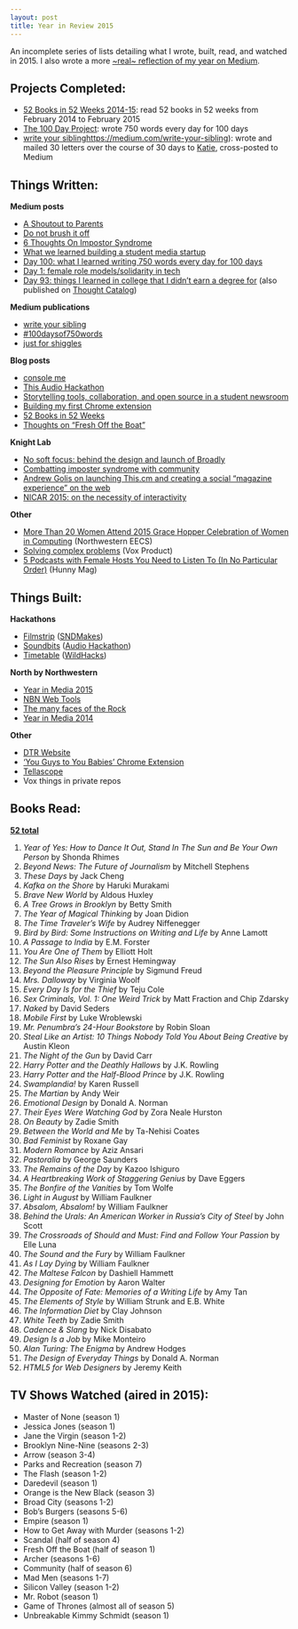 ```yaml
---
layout: post
title: Year in Review 2015
---
```


An incomplete series of lists detailing what I wrote, built, read, and watched in 2015. I also wrote a more [~real~ reflection of my year on Medium](https://medium.com/@nz/weight-wait-32f89db04e99#.7z7mof2mp).

## Projects Completed:

- [52 Books in 52 Weeks 2014-15](https://www.goodreads.com/review/list/5789743?shelf=52-books-in-52-weeks-2014): read 52 books in 52 weeks from February 2014 to February 2015
- [The 100 Day Project](https://medium.com/r/?url=https%3A%2F%2Finstagram.com%2Fexplore%2Ftags%2F100daysof750words%2F): wrote 750 words every day for 100 days
- [write your sibling](https://medium.com/write-your-sibling)https://medium.com/write-your-sibling): wrote and mailed 30 letters over the course of 30 days to [Katie](https://twitter.com/ktzhu), cross-posted to Medium

## Things Written:

**Medium posts**

- [A Shoutout to Parents](https://medium.com/life-tips/a-shoutout-to-parents-545f5e3901da#.snxv0pco9)
- [Do not brush it off](https://medium.com/keep-learning-keep-growing/do-not-brush-it-off-2bd99478176d#.1hjai3gg5)
- [6 Thoughts On Impostor Syndrome](https://medium.com/the-unlisted/6-thoughts-on-impostor-syndrome-d6b2ccc4a3a3#.b9sy0h286)
- [What we learned building a student media startup](https://medium.com/looking-through-tellascope/what-we-learned-building-a-student-media-startup-4fb3e24f9b12#.np34d7bvw)
- [Day 100: what I learned writing 750 words every day for 100 days](https://medium.com/100daysofwriting/day-100-what-i-learned-writing-750-words-every-day-for-100-days-1f43d62e34c9#.35u59r4dd)
- [Day 1: female role models/solidarity in tech](https://medium.com/100daysofwriting/day-1-female-role-models-solidarity-in-tech-7901d19ecef2#.22iqinlee)
- [Day 93: things I learned in college that I didn’t earn a degree for](https://medium.com/100daysofwriting/day-93-things-i-learned-in-college-that-i-didn-t-earn-a-degree-for-2a65fb5dfb5f#.gxcvbkhg7) (also published on [Thought Catalog](http://thoughtcatalog.com/nicole-zhu/2015/10/8-things-you-learn-in-college-that-you-dont-earn-a-degree-for/))

**Medium publications**

- [write your sibling](https://medium.com/write-your-sibling)
- [#100daysof750words](https://medium.com/100daysofwriting)
- [just for shiggles](https://medium.com/just-for-shiggles)

**Blog posts**

- [console me](http://nicolezhu.github.io/console-me/)
- [This Audio Hackathon](http://nicolezhu.github.io/audio-hackathon/)
- [Storytelling tools, collaboration, and open source in a student newsroom](http://nicolezhu.github.io/nbn-web-tools/)
- [Building my first Chrome extension](http://nicolezhu.github.io/building-my-first-chrome-extension/)
- [52 Books in 52 Weeks](http://nicolezhu.github.io/52-books-in-52-weeks/)
- [Thoughts on “Fresh Off the Boat”](http://nicolezhu.github.io/thoughts-on-fresh-off-the-boat/)

**Knight Lab**

- [No soft focus: behind the design and launch of Broadly](http://knightlab.northwestern.edu/2015/12/10/no-soft-focus-behind-the-design-and-launch-of-broadly/)
- [Combatting imposter syndrome with community](http://knightlab.northwestern.edu/2015/06/03/combatting-imposter-syndrome-with-community/)
- [Andrew Golis on launching This.cm and creating a social “magazine experience” on the web](http://knightlab.northwestern.edu/2015/03/16/andrew-golis-on-launching-this-cm-and-creating-a-social-magazine-experience-on-the-web/)
- [NICAR 2015: on the necessity of interactivity](http://knightlab.northwestern.edu/2015/03/07/nicar-2015-on-the-necessity-of-interactivity/)

**Other**

- [More Than 20 Women Attend 2015 Grace Hopper Celebration of Women in Computing](http://www.mccormick.northwestern.edu/eecs/news/articles/2015/2015-grace-hopper-celebration-review.html) (Northwestern EECS)
- [Solving complex problems](http://product.voxmedia.com/2015/7/29/9069279/solving-complex-problems) (Vox Product)
- [5 Podcasts with Female Hosts You Need to Listen To (In No Particular Order)](http://hunnymag.com/5-podcasts-with-female-hosts/) (Hunny Mag)

## Things Built:

**Hackathons**

- [Filmstrip](https://github.com/ryanmark/filmstrip) ([SNDMakes](http://www.snd.org/2015/02/sndmakes-at-snddc-how-might-we-better-tell-picture-stories/))
- [Soundbits](https://github.com/soundbits/soundbits.github.io) ([Audio Hackathon](http://audiohackathon.com))
- [Timetable](https://github.com/christinakim/Timetable) ([WildHacks](http://wildhacks.org))

**North by Northwestern**

- [Year in Media 2015](http://apps.northbynorthwestern.com/year-in-media/2015)
- [NBN Web Tools](http://nbnwebtools.herokuapp.com/)
- [The many	 faces of the Rock](http://apps.northbynorthwestern.com/rock/)
- [Year in Media 2014](http://apps.northbynorthwestern.com/year-in-media/2014)

**Other**

- [DTR Website](http://dtr.meteor.com/)
- [‘You Guys to You Babies’ Chrome Extension](https://chrome.google.com/webstore/detail/you-guys-to-you-babies/kcedlblodlmlheifgechgmhmdpeaadcc)
- [Tellascope](http://tellascope.herokuapp.com/)
- Vox things in private repos

## Books Read:

**[52 total](https://www.goodreads.com/user_challenges/2327644)**

1. *Year of Yes: How to Dance It Out, Stand In The Sun and Be Your Own Person* by Shonda Rhimes
2. *Beyond News: The Future of Journalism* by Mitchell Stephens
3. *These Days* by Jack Cheng
4. *Kafka on the Shore* by Haruki Murakami
5. *Brave New World* by Aldous Huxley
6. *A Tree Grows in Brooklyn* by Betty Smith
7. *The Year of Magical Thinking* by Joan Didion
8. *The Time Traveler’s Wife* by Audrey Niffenegger
9. *Bird by Bird: Some Instructions on Writing and Life* by Anne Lamott
10. *A Passage to India* by E.M. Forster
11. *You Are One of Them* by Elliott Holt
12. *The Sun Also Rises* by Ernest Hemingway
13. *Beyond the Pleasure Principle* by Sigmund Freud
14. *Mrs. Dalloway* by Virginia Woolf
15. *Every Day Is for the Thief* by Teju Cole
16. *Sex Criminals, Vol. 1: One Weird Trick* by Matt Fraction and Chip Zdarsky
17. *Naked* by David Seders
18. *Mobile First* by Luke Wroblewski
19. *Mr. Penumbra’s 24-Hour Bookstore* by Robin Sloan
20. *Steal Like an Artist: 10 Things Nobody Told You About Being Creative* by Austin Kleon
21. *The Night of the Gun* by David Carr
22. *Harry Potter and the Deathly Hallows* by J.K. Rowling
23. *Harry Potter and the Half-Blood Prince* by J.K. Rowling
24. *Swamplandia!* by Karen Russell
25. *The Martian* by Andy Weir
26. *Emotional Design* by Donald A. Norman
27. *Their Eyes Were Watching God* by Zora Neale Hurston
28. *On Beauty* by Zadie Smith
29. *Between the World and Me* by Ta-Nehisi Coates
30. *Bad Feminist* by Roxane Gay
31. *Modern Romance* by Aziz Ansari
32. *Pastoralia* by George Saunders
33. *The Remains of the Day* by Kazoo Ishiguro
34. *A Heartbreaking Work of Staggering Genius* by Dave Eggers
35. *The Bonfire of the Vanities* by Tom Wolfe
36. *Light in August* by William Faulkner
37. *Absalom, Absalom!* by William Faulkner
38. *Behind the Urals: An American Worker in Russia’s City of Steel* by John Scott
39. *The Crossroads of Should and Must: Find and Follow Your Passion* by Elle Luna
40. *The Sound and the Fury* by William Faulkner
41. *As I Lay Dying* by William Faulkner
42. *The Maltese Falcon* by Dashiell Hammett
43. *Designing for Emotion* by Aaron Walter
44. *The Opposite of Fate: Memories of a Writing Life* by Amy Tan
45. *The Elements of Style* by William Strunk and E.B. White
46. *The Information Diet* by Clay Johnson
47. *White Teeth* by Zadie Smith
48. *Cadence & Slang* by Nick Disabato
49. *Design Is a Job* by Mike Monteiro
50. *Alan Turing: The Enigma* by Andrew Hodges
51. *The Design of Everyday Things* by Donald A. Norman
52. *HTML5 for Web Designers* by Jeremy Keith

## TV Shows Watched (aired in 2015):

- Master of None (season 1)
- Jessica Jones (season 1)
- Jane the Virgin (season 1-2)
- Brooklyn Nine-Nine (seasons 2-3)
- Arrow (season 3-4)
- Parks and Recreation (season 7)
- The Flash (season 1-2)
- Daredevil (season 1)
- Orange is the New Black (season 3)
- Broad City (seasons 1-2)
- Bob’s Burgers (seasons 5-6)
- Empire (season 1)
- How to Get Away with Murder (seasons 1-2)
- Scandal (half of season 4)
- Fresh Off the Boat (half of season 1)
- Archer (seasons 1-6)
- Community (half of season 6)
- Mad Men (seasons 1-7)
- Silicon Valley (season 1-2)
- Mr. Robot (season 1)
- Game of Thrones (almost all of season 5)
- Unbreakable Kimmy Schmidt (season 1)